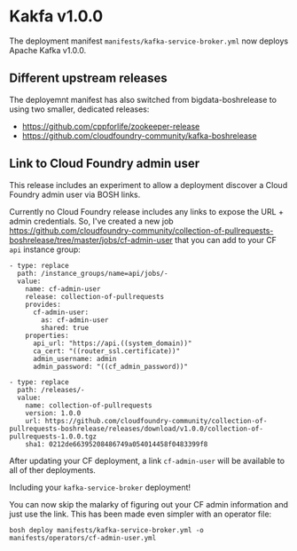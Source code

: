 # Kakfa v1.0.0

The deployment manifest `manifests/kafka-service-broker.yml` now deploys Apache Kafka v1.0.0.

## Different upstream releases

The deployemnt manifest has also switched from bigdata-boshrelease to using two smaller, dedicated releases:

* https://github.com/cppforlife/zookeeper-release
* https://github.com/cloudfoundry-community/kafka-boshrelease

## Link to Cloud Foundry admin user

This release includes an experiment to allow a deployment discover a Cloud Foundry admin user via BOSH links.

Currently no Cloud Foundry release includes any links to expose the URL + admin credentials. So, I've created a new job https://github.com/cloudfoundry-community/collection-of-pullrequests-boshrelease/tree/master/jobs/cf-admin-user that you can add to your CF `api` instance group:

```
- type: replace
  path: /instance_groups/name=api/jobs/-
  value:
    name: cf-admin-user
    release: collection-of-pullrequests
    provides:
      cf-admin-user:
        as: cf-admin-user
        shared: true
    properties:
      api_url: "https://api.((system_domain))"
      ca_cert: "((router_ssl.certificate))"
      admin_username: admin
      admin_password: "((cf_admin_password))"

- type: replace
  path: /releases/-
  value:
    name: collection-of-pullrequests
    version: 1.0.0
    url: https://github.com/cloudfoundry-community/collection-of-pullrequests-boshrelease/releases/download/v1.0.0/collection-of-pullrequests-1.0.0.tgz
    sha1: 0212de66395208486749a054014458f0483399f8
```

After updating your CF deployment, a link `cf-admin-user` will be available to all of ther deployments.

Including your `kafka-service-broker` deployment!

You can now skip the malarky of figuring out your CF admin information and just use the link. This has been made even simpler with an operator file:

```
bosh deploy manifests/kafka-service-broker.yml -o manifests/operators/cf-admin-user.yml
```
